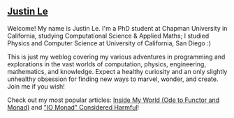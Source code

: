 [Justin Le][about]
------------------

Welcome!  My name is Justin Le.  I'm a PhD student at Chapman University in
California, studying Computational Science & Applied Maths; I studied Physics
and Computer Science at University of California, San Diego :)

<!-- Welcome!  My name is **Justin Le**.  I'm a final-year undergraduate student at -->
<!-- University of California, San Diego, studying Computational Physics and -->
<!-- Computer Science. -->

This is just my weblog covering my various adventures in programming and
explorations in the vast worlds of computation, physics, engineering,
mathematics, and knowledge. Expect a healthy curiosity and an only slightly
unhealthy obsession for finding new ways to marvel, wonder, and create.  Join
me if you wish!

[about]: / "It's a picture of me! :D"

Check out my most popular articles: [Inside My World (Ode to Functor and
Monad)][inside] and ["IO Monad" Considered Harmful][conharm]!

[inside]: http://blog.jle.im/entry/inside-my-world-ode-to-functor-and-monad
[conharm]: http://blog.jle.im/entry/io-monad-considered-harmful
[io]: http://blog.jle.im/entry/the-compromiseless-reconciliation-of-i-o-and-purity
